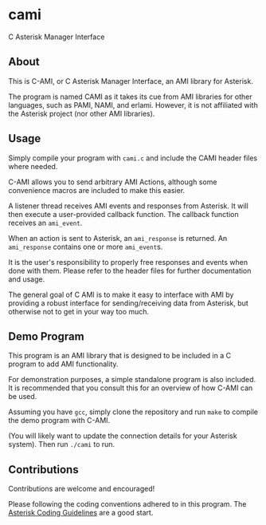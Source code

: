 # cami
C Asterisk Manager Interface

## About

This is C-AMI, or C Asterisk Manager Interface, an AMI library for Asterisk.

The program is named CAMI as it takes its cue from AMI libraries for other languages, such as PAMI, NAMI, and erlami. However, it is not affiliated with the Asterisk project (nor other AMI libraries).

## Usage

Simply compile your program with `cami.c` and include the CAMI header files where needed.

C-AMI allows you to send arbitrary AMI Actions, although some convenience macros are included to make this easier.

A listener thread receives AMI events and responses from Asterisk. It will then execute a user-provided callback function. The callback function receives an `ami_event`.

When an action is sent to Asterisk, an `ami_response` is returned. An `ami_response` contains one or more `ami_event`s.

It is the user's responsibility to properly free responses and events when done with them. Please refer to the header files for further documentation and usage.

The general goal of C AMI is to make it easy to interface with AMI by providing a robust interface for sending/receiving data from Asterisk, but otherwise not to get in your way too much.

## Demo Program

This program is an AMI library that is designed to be included in a C program to add AMI functionality.

For demonstration purposes, a simple standalone program is also included. It is recommended that you consult this for an overview of how C-AMI can be used.

Assuming you have `gcc`, simply clone the repository and run `make` to compile the demo program with C-AMI.

(You will likely want to update the connection details for your Asterisk system). Then run `./cami` to run.

## Contributions

Contributions are welcome and encouraged!

Please following the coding conventions adhered to in this program. The [Asterisk Coding Guidelines](https://wiki.asterisk.org/wiki/display/AST/Coding+Guidelines) are a good start.
